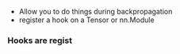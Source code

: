 - Allow you to do things during backpropagation
- register a hook on a Tensor or nn.Module

### Hooks are regist